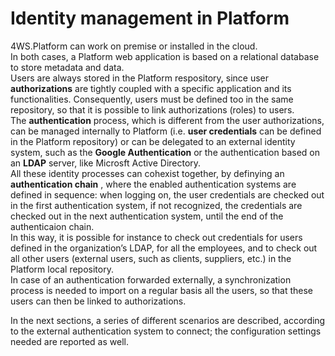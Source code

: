 # Identity management in Platform

4WS.Platform can work on premise or installed in the cloud.  
In both cases, a Platform web application is based on a relational database to store metadata and data.  
Users are always stored in the Platform respository, since user **authorizations** are tightly coupled with a specific application and its functionalities. Consequently, users must be defined too in the same repository, so that it is possible to link authorizations \(roles\) to users.  
The **authentication** process, which is different from the user authorizations, can be managed internally to Platform \(i.e. **user credentials** can be defined in the Platform repository\) or can be delegated to an external identity system, such as the **Google Authentication** or the authentication based on an **LDAP** server, like Microsft Active Directory.  
All these identity processes can cohexist together, by definying an  **authentication chain** , where the enabled authentication systems are defined in sequence: when logging on, the user credentials are checked out in the first authentication system, if not recognized, the credentials are checked out in the next authentication system, until the end of the authenticaion chain.  
In this way, it is possible for instance to check out credentials for users defined in the organization’s LDAP, for all the employees, and to check out all other users \(external users, such as clients, suppliers, etc.\) in the Platform local repository.  
In case of an authentication forwarded externally, a synchronization process is needed to import on a regular basis all the users, so that these users can then be linked to authorizations.

In the next sections, a series of different scenarios are described, according to the external authentication system to connect; the configuration settings needed are reported as well.

